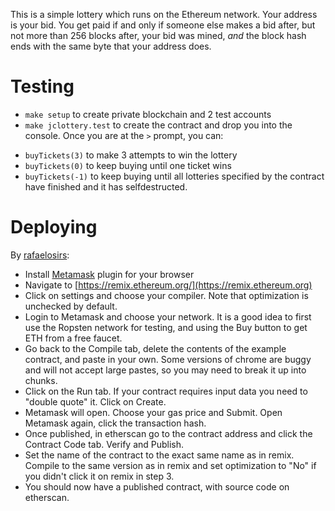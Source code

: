 This is a simple lottery which runs on the Ethereum network. Your address is
your bid. You get paid if and only if someone else makes a bid after, but not
more than 256 blocks after, your bid was mined, *and* the block hash ends with
the same byte that your address does.

# Testing
- `make setup` to create private blockchain and 2 test accounts
- `make jclottery.test` to create the contract and drop you into the console.
   Once you are at the `>` prompt, you can:
 + `buyTickets(3)` to make 3 attempts to win the lottery
 + `buyTickets(0)` to keep buying until one ticket wins
 + `buyTickets(-1)` to keep buying until all lotteries specified by the
   contract have finished and it has selfdestructed.

# Deploying
By [rafaelosirs](https://github.com/ethereum/mist/issues/3646#issuecomment-363683548):
- Install [Metamask](https://metamask.io/) plugin for your browser
- Navigate to [https://remix.ethereum.org/](https://remix.ethereum.org)
- Click on settings and choose your compiler.
  Note that optimization is unchecked by default.
- Login to Metamask and choose your network. It is a good idea to first use the
  Ropsten network for testing, and using the Buy button to get ETH from a free
  faucet.
- Go back to the Compile tab, delete the contents of the example contract, and
  paste in your own. Some versions of chrome are buggy and will not accept
  large pastes, so you may need to break it up into chunks.
- Click on the Run tab. If your contract requires input data you need to
  "double quote" it. Click on Create.
- Metamask will open. Choose your gas price and Submit. Open Metamask again,
  click the transaction hash.
- Once published, in etherscan go to the contract address and click the Contract
  Code tab. Verify and Publish.
- Set the name of the contract to the exact same name as in remix. Compile 
  to the same version as in remix and set optimization to "No" if you didn't 
  click it on remix in step 3.
- You should now have a published contract, with source code on etherscan.
